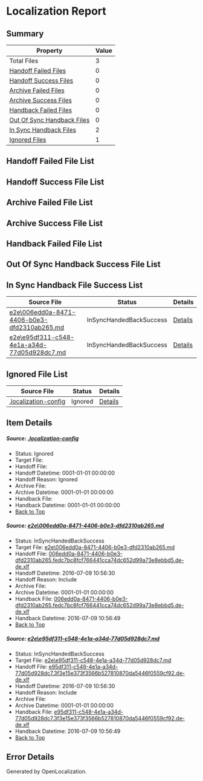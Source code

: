 # <a name='report-top'></a> Localization Report

## Summary
 Property | Value 
 -------- | ----- 
 Total Files | 3
[ Handoff Failed Files ](#handoff-failed-list)| 0
[ Handoff Success Files ](#handoff-success-list)| 0
[ Archive Failed Files ](#archive-failed-list)| 0
[ Archive Success Files ](#archive-success-list)| 0
[ Handback Failed Files ](#handback-failed-list)| 0
[ Out Of Sync Handback Files ](#outofsync-handback-success-list)| 0
[ In Sync Handback Files ](#insync-handback-success-list)| 2
[ Ignored Files ](#ignored-list)| 1

## <a name='handoff-failed-list'></a> Handoff Failed File List

## <a name='handoff-success-list'></a> Handoff Success File List

## <a name='archive-failed-list'></a> Archive Failed File List

## <a name='archive-success-list'></a> Archive Success File List

## <a name='handback-failed-list'></a> Handback Failed File List

## <a name='outofsync-handback-success-list'></a> Out Of Sync Handback Success File List

## <a name='insync-handback-success-list'></a> In Sync Handback File Success List
 Source File | Status | Details 
 ----------- | ------ | ------- 
 [e2e\006edd0a-8471-4406-b0e3-dfd2310ab265.md](https://github.com/OpenLocalizationTestOrg/oltest/blob/57effe70ea312fda1d9f5d5fc7b921585841c284/e2e/006edd0a-8471-4406-b0e3-dfd2310ab265.md) | InSyncHandedBackSuccess | [Details](#73fb46decbd56fbfdbd7ede137bb2acc982abc5e1)
 [e2e\e95df311-c548-4e1a-a34d-77d05d928dc7.md](https://github.com/OpenLocalizationTestOrg/oltest/blob/57effe70ea312fda1d9f5d5fc7b921585841c284/e2e/e95df311-c548-4e1a-a34d-77d05d928dc7.md) | InSyncHandedBackSuccess | [Details](#d4974523b62d319ede83f4e8c2cb622d53ffb0762)

## <a name='ignored-list'></a> Ignored File List
 Source File | Status | Details 
 ----------- | ------ | ------- 
 [.localization-config](https://github.com/OpenLocalizationTestOrg/oltest/blob/57effe70ea312fda1d9f5d5fc7b921585841c284/.localization-config) | Ignored | [Details](#3d4f252ac210baf56311d7e97dcc2db10974dbd20)

## Item Details
##### <a name='3d4f252ac210baf56311d7e97dcc2db10974dbd20'></a> Source: [.localization-config](https://github.com/OpenLocalizationTestOrg/oltest/blob/57effe70ea312fda1d9f5d5fc7b921585841c284/.localization-config)
* Status: Ignored
* Target File: 
* Handoff File: 
* Handoff Datetime: 0001-01-01 00:00:00
* Handoff Reason: Ignored
* Archive File: 
* Archive Datetime: 0001-01-01 00:00:00
* Handback File: 
* Handback Datetime: 0001-01-01 00:00:00
* [Back to Top](#report-top)

##### <a name='73fb46decbd56fbfdbd7ede137bb2acc982abc5e1'></a> Source: [e2e\006edd0a-8471-4406-b0e3-dfd2310ab265.md](https://github.com/OpenLocalizationTestOrg/oltest/blob/57effe70ea312fda1d9f5d5fc7b921585841c284/e2e/006edd0a-8471-4406-b0e3-dfd2310ab265.md)
* Status: InSyncHandedBackSuccess
* Target File: [e2e\006edd0a-8471-4406-b0e3-dfd2310ab265.md](https://github.com/OpenLocalizationTestOrg/oltest-dede-fly/blob/d3eeb6457775bb1677f94780044b5a6e996d17c4/e2e/006edd0a-8471-4406-b0e3-dfd2310ab265.md)
* Handoff File: [006edd0a-8471-4406-b0e3-dfd2310ab265.fedc7bc8fcf766441cca74dc652d99a73e8ebbd5.de-de.xlf](https://github.com/OpenLocalizationTestOrg/olhandoff-e2e/blob/7503bc55e20ea53cf6e03f05a366537adb19c47f/ol-handoff/OpenLocalizationTestOrg/oltest-dede-fly/ci/ht/006edd0a-8471-4406-b0e3-dfd2310ab265.fedc7bc8fcf766441cca74dc652d99a73e8ebbd5.de-de.xlf)
* Handoff Datetime: 2016-07-09 10:56:30
* Handoff Reason: Include
* Archive File: 
* Archive Datetime: 0001-01-01 00:00:00
* Handback File: [006edd0a-8471-4406-b0e3-dfd2310ab265.fedc7bc8fcf766441cca74dc652d99a73e8ebbd5.de-de.xlf](https://github.com/OpenLocalizationTestOrg/olhandback-e2e/blob/d95eba0a0551151b65396654dce89e57404e7a2b/ol-handback/OpenLocalizationTestOrg/oltest-dede-fly/ci/ht/006edd0a-8471-4406-b0e3-dfd2310ab265.fedc7bc8fcf766441cca74dc652d99a73e8ebbd5.de-de.xlf)
* Handback Datetime: 2016-07-09 10:56:49
* [Back to Top](#report-top)

##### <a name='d4974523b62d319ede83f4e8c2cb622d53ffb0762'></a> Source: [e2e\e95df311-c548-4e1a-a34d-77d05d928dc7.md](https://github.com/OpenLocalizationTestOrg/oltest/blob/57effe70ea312fda1d9f5d5fc7b921585841c284/e2e/e95df311-c548-4e1a-a34d-77d05d928dc7.md)
* Status: InSyncHandedBackSuccess
* Target File: [e2e\e95df311-c548-4e1a-a34d-77d05d928dc7.md](https://github.com/OpenLocalizationTestOrg/oltest-dede-fly/blob/d3eeb6457775bb1677f94780044b5a6e996d17c4/e2e/e95df311-c548-4e1a-a34d-77d05d928dc7.md)
* Handoff File: [e95df311-c548-4e1a-a34d-77d05d928dc7.3f3e15e373f3566b527810870da5446f0559cf92.de-de.xlf](https://github.com/OpenLocalizationTestOrg/olhandoff-e2e/blob/7503bc55e20ea53cf6e03f05a366537adb19c47f/ol-handoff/OpenLocalizationTestOrg/oltest-dede-fly/ci/ht/e95df311-c548-4e1a-a34d-77d05d928dc7.3f3e15e373f3566b527810870da5446f0559cf92.de-de.xlf)
* Handoff Datetime: 2016-07-09 10:56:30
* Handoff Reason: Include
* Archive File: 
* Archive Datetime: 0001-01-01 00:00:00
* Handback File: [e95df311-c548-4e1a-a34d-77d05d928dc7.3f3e15e373f3566b527810870da5446f0559cf92.de-de.xlf](https://github.com/OpenLocalizationTestOrg/olhandback-e2e/blob/d95eba0a0551151b65396654dce89e57404e7a2b/ol-handback/OpenLocalizationTestOrg/oltest-dede-fly/ci/ht/e95df311-c548-4e1a-a34d-77d05d928dc7.3f3e15e373f3566b527810870da5446f0559cf92.de-de.xlf)
* Handback Datetime: 2016-07-09 10:56:49
* [Back to Top](#report-top)


## Error Details

Generated by OpenLocalization.
